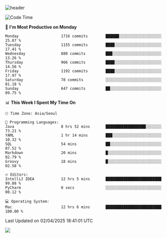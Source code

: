 ![header](https://capsule-render.vercel.app/api?type=Egg&color=timeAuto&height=300&section=header&text=PoPo&fontSize=90&animation=fadeIn)

  <!--START_SECTION:waka-->
![Code Time](http://img.shields.io/badge/Code%20Time-2%2C601%20hrs%2045%20mins-blue)

📅 **I'm Most Productive on Monday** 

```text
Monday                   1716 commits        ██████░░░░░░░░░░░░░░░░░░░   25.87 % 
Tuesday                  1155 commits        ████░░░░░░░░░░░░░░░░░░░░░   17.41 % 
Wednesday                880 commits         ███░░░░░░░░░░░░░░░░░░░░░░   13.26 % 
Thursday                 966 commits         ████░░░░░░░░░░░░░░░░░░░░░   14.56 % 
Friday                   1192 commits        ████░░░░░░░░░░░░░░░░░░░░░   17.97 % 
Saturday                 78 commits          ░░░░░░░░░░░░░░░░░░░░░░░░░   01.18 % 
Sunday                   647 commits         ██░░░░░░░░░░░░░░░░░░░░░░░   09.75 % 
```


📊 **This Week I Spent My Time On** 

```text
🕑︎ Time Zone: Asia/Seoul

💬 Programming Languages: 
Java                     8 hrs 52 mins       ██████████████████░░░░░░░   73.21 % 
YAML                     1 hr 14 mins        ███░░░░░░░░░░░░░░░░░░░░░░   10.32 % 
SQL                      54 mins             ██░░░░░░░░░░░░░░░░░░░░░░░   07.52 % 
Markdown                 20 mins             █░░░░░░░░░░░░░░░░░░░░░░░░   02.79 % 
Groovy                   18 mins             █░░░░░░░░░░░░░░░░░░░░░░░░   02.58 % 

🔥 Editors: 
IntelliJ IDEA            12 hrs 5 mins       █████████████████████████   99.88 % 
PyCharm                  0 secs              ░░░░░░░░░░░░░░░░░░░░░░░░░   00.12 % 

💻 Operating System: 
Mac                      12 hrs 6 mins       █████████████████████████   100.00 % 
```


 Last Updated on 02/04/2025 18:41:01 UTC
<!--END_SECTION:waka-->



<img src="https://capsule-render.vercel.app/api?type=Egg&color=timeAuto&height=300&section=footer&text=PoPo&fontSize=90&animation=fadeIn&reversal=true" />
